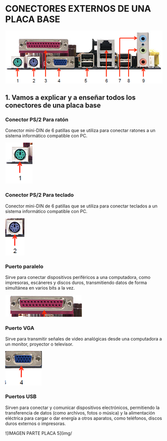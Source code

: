 # CONECTORES EXTERNOS DE UNA PLACA BASE

![IMAGEN DE LA PLACA BASE](img/conectoresplacabase.png)

## 1. Vamos a explicar y a enseñar todos los conectores de una placa base

### Conector PS/2 Para ratón
Conector mini-DIN de 6 patillas que se utiliza para conectar ratones a un sistema informático compatible con PC.


![IMAGEN PARTE PLACA 1](img/Screenshot_20251022_125622.png)

### Conector PS/2 Para teclado
Conector mini-DIN de 6 patillas que se utiliza para conectar teclados a un sistema informático compatible con PC.
  
![IMAGEN PARTE PLACA 2](img/Screenshot_20251022_125734.png)

### Puerto paralelo
Sirve para conectar dispositivos periféricos a una computadora, como impresoras, escáneres y discos duros, transmitiendo datos de forma simultánea en varios bits a la vez.

![IMAGEN PARTE PLACA 3](img/Screenshot_20251022_125749.png)

 ### Puerto VGA
Sirve para transmitir señales de video analógicas desde una computadora a un monitor, proyector o televisor.

![IMAGEN PARTE PLACA 4](img/Screenshot_20251022_133214.png)

### Puertos USB
Sirven para conectar y comunicar dispositivos electrónicos, permitiendo la transferencia de datos (como archivos, fotos o música) y la alimentación eléctrica para cargar o dar energía a otros aparatos, como teléfonos, discos duros externos o impresoras.

![IMAGEN PARTE PLACA 5](img/
